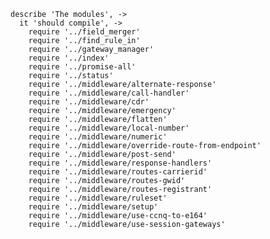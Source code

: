     describe 'The modules', ->
      it 'should compile', ->
        require '../field_merger'
        require '../find_rule_in'
        require '../gateway_manager'
        require '../index'
        require '../promise-all'
        require '../status'
        require '../middleware/alternate-response'
        require '../middleware/call-handler'
        require '../middleware/cdr'
        require '../middleware/emergency'
        require '../middleware/flatten'
        require '../middleware/local-number'
        require '../middleware/numeric'
        require '../middleware/override-route-from-endpoint'
        require '../middleware/post-send'
        require '../middleware/response-handlers'
        require '../middleware/routes-carrierid'
        require '../middleware/routes-gwid'
        require '../middleware/routes-registrant'
        require '../middleware/ruleset'
        require '../middleware/setup'
        require '../middleware/use-ccnq-to-e164'
        require '../middleware/use-session-gateways'
